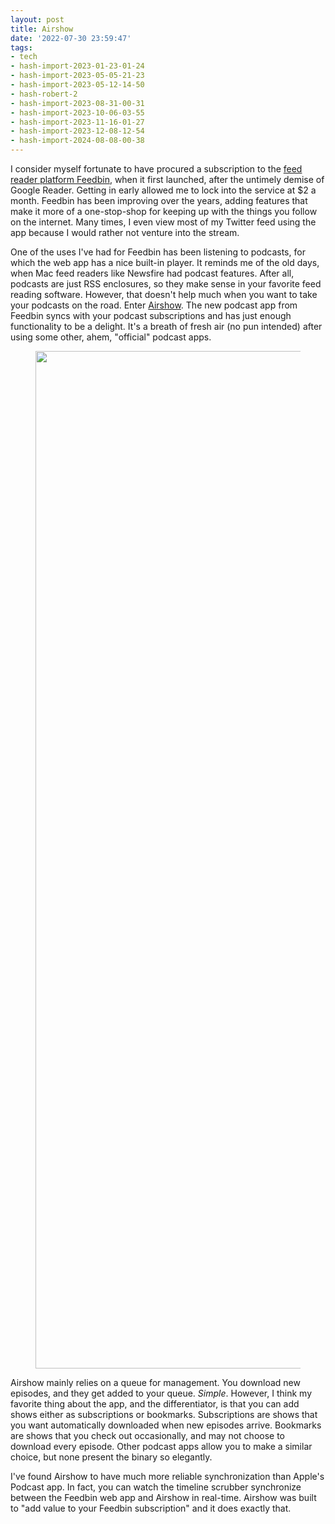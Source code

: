 ```yaml
---
layout: post
title: Airshow
date: '2022-07-30 23:59:47'
tags:
- tech
- hash-import-2023-01-23-01-24
- hash-import-2023-05-05-21-23
- hash-import-2023-05-12-14-50
- hash-robert-2
- hash-import-2023-08-31-00-31
- hash-import-2023-10-06-03-55
- hash-import-2023-11-16-01-27
- hash-import-2023-12-08-12-54
- hash-import-2024-08-08-00-38
---
```


I consider myself fortunate to have procured a subscription to the [feed reader platform Feedbin](https://feedbin.com), when it first launched, after the untimely demise of Google Reader. Getting in early allowed me to lock into the service at $2 a month. Feedbin has been improving over the years, adding features that make it more of a one-stop-shop for keeping up with the things you follow on the internet. Many times, I even view most of my Twitter feed using the app because I would rather not venture into the stream.

One of the uses I've had for Feedbin has been listening to podcasts, for which the web app has a nice built-in player. It reminds me of the old days, when Mac feed readers like Newsfire had podcast features. After all, podcasts are just RSS enclosures, so they make sense in your favorite feed reading software. However, that doesn't help much when you want to take your podcasts on the road. Enter [Airshow](https://feedbin.com/airshow). The new podcast app from Feedbin syncs with your podcast subscriptions and has just enough functionality to be a delight. It's a breath of fresh air (no pun intended) after using some other, ahem, "official" podcast apps.

<figure class="kg-card kg-image-card"><img src=" __GHOST_URL__ /content/images/2022/07/Airshow-podcasts@2x.png" class="kg-image" alt loading="lazy" width="2000" height="1628" srcset=" __GHOST_URL__ /content/images/size/w600/2022/07/Airshow-podcasts@2x.png 600w, __GHOST_URL__ /content/images/size/w1000/2022/07/Airshow-podcasts@2x.png 1000w, __GHOST_URL__ /content/images/size/w1600/2022/07/Airshow-podcasts@2x.png 1600w, __GHOST_URL__ /content/images/size/w2400/2022/07/Airshow-podcasts@2x.png 2400w" sizes="(min-width: 720px) 720px"></figure>

Airshow mainly relies on a queue for management. You download new episodes, and they get added to your queue. _Simple_. However, I think my favorite thing about the app, and the differentiator, is that you can add shows either as subscriptions or bookmarks. Subscriptions are shows that you want automatically downloaded when new episodes arrive. Bookmarks are shows that you check out occasionally, and may not choose to download every episode. Other podcast apps allow you to make a similar choice, but none present the binary so elegantly.

I've found Airshow to have much more reliable synchronization than Apple's Podcast app. In fact, you can watch the timeline scrubber synchronize between the Feedbin web app and Airshow in real-time. Airshow was built to "add value to your Feedbin subscription" and it does exactly that.

